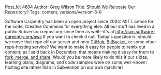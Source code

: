 Post_Id: 4604
Author: Greg Wilson
Title: Should We Relocate Our Repository?
Tags: content, versions/version-5-0

<p>Software Carpentry has been an open project since 2004: MIT License for the code, Creative Commons for everything else. All our stuff has lived in a public Subversion repository since then as well&mdash;it's at <a href="http://svn.software-carpentry.org/swc">http://svn.software-carpentry.org/swc</a> if you want to check it out. Today's question is, should we move that repo off our server and onto <a href="https://github.com/">GitHub</a>, <a href="https://bitbucket.org/">BitBucket</a>, or some other repo-hosting service? We want to make it easy for people to remix our content; as I said back in December, that means making it easy for them to <a href="|filename|2011-12-30-fork-merge-and-share.md">fork, merge, and share</a>. Would you be more likely to do this if our slides, learning plans, diagrams, and code samples were on some well-known hosting site rather than in Subversion on our own machine?</p>

